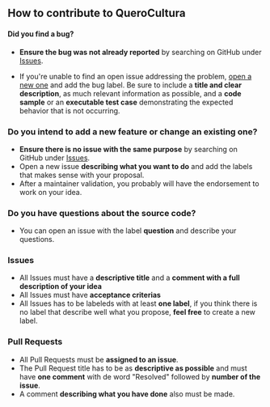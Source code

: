 ## How to contribute to QueroCultura

#### **Did you find a bug?**

* **Ensure the bug was not already reported** by searching on GitHub under [Issues](https://github.com/fga-gpp-mds/2017.2-QueroCultura/issues).

* If you're unable to find an open issue addressing the problem, [open a new one](https://github.com/fga-gpp-mds/2017.2-QueroCultura/issues/new) and add the bug label. Be sure to include a **title and clear description**, as much relevant information as possible, and a **code sample** or an **executable test case** demonstrating the expected behavior that is not occurring.

### Do you intend to add a new feature or change an existing one?

* **Ensure there is no issue with the same purpose** by searching on GitHub under [Issues](https://github.com/fga-gpp-mds/2017.2-QueroCultura/issues).
* Open a new issue **describing what you want to do** and add the labels that makes sense with your proposal.
* After a maintainer validation, you probably will have the endorsement to work on your idea.

### Do you have questions about the source code?

* You can open an issue with the label **question** and describe your questions.

### Issues

* All Issues must have a **descriptive title** and a **comment with a full description of your idea**
* All Issues must have **acceptance criterias**
* All Issues has to be labeleds with at least **one label**, if you think there is no label that describe well what you propose, **feel free** to create a new label.

### Pull Requests

* All Pull Requests must be **assigned to an issue**.
* The Pull Request title has to be as **descriptive as possible** and must have **one comment** with de word "Resolved" followed by **number of the issue**.
* A comment **describing what you have done** also must be made.
